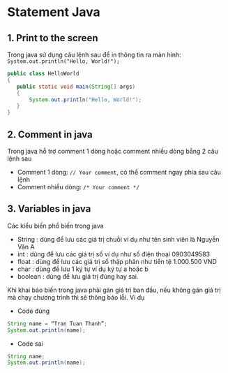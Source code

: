 # Statement Java

## 1. Print to the screen
Trong java sử dụng câu lệnh sau để in thông tin ra màn hình: `System.out.println("Hello, World!");`
```java
public class HelloWorld 
{
   public static void main(String[] args) 
   {
	   System.out.println("Hello, World!");
   }
}
```

## 2. Comment in java
Trong java hỗ trợ comment 1 dòng hoặc comment nhiều dòng bằng 2 câu lệnh sau
- Comment 1 dòng: `// Your comment`, có thể comment ngay phía sau câu lệnh
- Comment nhiều dòng: `/* Your comment */`

## 3. Variables in java
Các kiểu biến phổ biến trong java
- String : dùng để lưu các giá trị chuỗi ví dụ như tên sinh viên là Nguyễn Văn A
- int : dùng để lưu các giá trị số ví dụ như số điện thoại 0903049583
- float : dùng để lưu các giá trị số thập phân như tiền tệ 1.000.500 VND
- char : dùng để lưu 1 ký tự ví dụ ký tự a hoặc b
- boolean : dùng để lưu giá trị đúng hay sai.

Khi khai báo biến trong java phải gán giá trị ban đầu, nếu không gán giá trị mà chạy chương trình thì sẽ thông báo lỗi.
Ví dụ
- Code đúng
```java
String name = “Tran Tuan Thanh”;
System.out.println(name);
```
- Code sai
```java
String name;
System.out.println(name);
```
